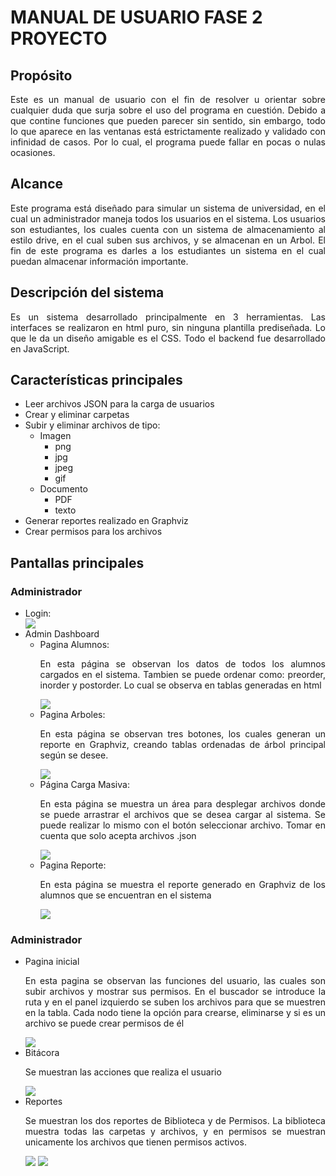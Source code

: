 <!--TITULO -->
<style>
p{
    text-align: justify;
}
</style>
<h1>MANUAL DE USUARIO FASE 2 PROYECTO</h1>

<h2>Propósito</h2>
<p>
Este es un manual de usuario con el fin de resolver u orientar sobre cualquier duda que surja sobre el uso del programa en cuestión. Debido a que contine funciones que pueden parecer sin sentido, sin embargo, todo lo que aparece en las ventanas está estrictamente realizado y validado con infinidad de casos. Por lo cual, el programa puede fallar en pocas o nulas ocasiones.
</p>
<h2>Alcance</h2>
<p>
Este programa está diseñado para simular un sistema de universidad, en el cual un administrador maneja todos los usuarios en el sistema. Los usuarios son estudiantes, los cuales cuenta con un sistema de almacenamiento al estilo drive, en el cual suben sus archivos, y se almacenan en un Arbol. El fin de este programa es darles a los estudiantes un sistema en el cual puedan almacenar información importante.
</p>
<h2>Descripción del sistema</h2>
<p>
Es un sistema desarrollado principalmente en 3 herramientas. Las interfaces se realizaron en html puro, sin ninguna plantilla prediseñada. Lo que le da un diseño amigable es el CSS. Todo el backend fue desarrollado en JavaScript.
</p>
<h2>Características principales</h2>
<ul>
<li>Leer archivos JSON para la carga de usuarios</li>
<li>Crear y eliminar carpetas</li>
<li>Subir y eliminar archivos de tipo:
    <ul>
        <li>Imagen
            <ul>
                <li>png</li>
                <li>jpg</li>
                <li>jpeg</li>
                <li>gif</li>
            </ul>    
        </li>
        <li> Documento
            <ul>
                <li>PDF</li>
                <li>texto</li>
            </ul>
        </li>
    </ul>
</li>
<li>Generar reportes realizado en Graphviz</li>
<li>Crear permisos para los archivos</li>
</ul>

<h2>Pantallas principales</h2>
<h3>Administrador</h3>
<ul>
    <li>Login:</li>
    <img src="manual_imgs/login.jpg">    
    <li>Admin Dashboard
        <ul>
            <li>Pagina Alumnos:</li>
            <p> En esta página se observan los datos de todos los alumnos cargados en el sistema. Tambien se puede ordenar como: preorder, inorder y postorder. Lo cual se observa en tablas generadas en html</p>
            <img src="manual_imgs/alumnos.jpg">
            <li>Pagina Arboles:</li>
            <p> En esta página se observan tres botones, los cuales generan un reporte en Graphviz, creando tablas ordenadas de árbol principal según se desee.</p>
            <img src="manual_imgs/arboles.jpg">
            <li>Página Carga Masiva:</li>
            <p> En esta página se muestra un área para desplegar archivos donde se puede arrastrar el archivos que se desea cargar al sistema. Se puede realizar lo mismo con el botón seleccionar archivo. Tomar en cuenta que solo acepta archivos .json</p>
            <img src="manual_imgs/carga.jpg">
            <li>Pagina Reporte:</li>
            <p> En esta página se muestra el reporte generado en Graphviz de los alumnos que se encuentran en el sistema</p>
            <img src="manual_imgs/reporte.jpg">
        </ul>
    </li>
</ul>
<h3>Administrador</h3>
<ul>
    <li>Pagina inicial</li>
    <p>En esta pagina se observan las funciones del usuario, las cuales son subir archivos y mostrar sus permisos. En el buscador se introduce la ruta y en el panel izquierdo se suben los archivos para que se muestren en la tabla. Cada nodo tiene la opción para crearse, eliminarse y si es un archivo se puede crear permisos de él</p>
    <img src="manual_imgs/inicioalum.jpg">
    <li>Bitácora</li>
    <p>Se muestran las acciones que realiza el usuario</p>
    <img src="manual_imgs/bitacora.jpg">
    <li>Reportes</li>
    <p>Se muestran los dos reportes de Biblioteca y de Permisos. La biblioteca muestra todas las carpetas y archivos, y en permisos se muestran unicamente los archivos que tienen permisos activos.</p>
    <img src="manual_imgs/archivos.jpg">
    <img src="manual_imgs/permisos.jpg">
</ul>